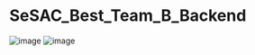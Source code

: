 # SeSAC_Best_Team_B_Backend
![image](https://github.com/boseungdl/SeSAC_Best_Team_B_Backend/assets/97070138/44fcc5fc-473e-44f2-8619-9db72e08b05d)
![image](https://github.com/boseungdl/SeSAC_Best_Team_B_Backend/assets/97070138/5eef2161-4074-4f13-b773-668b0f89a091)
